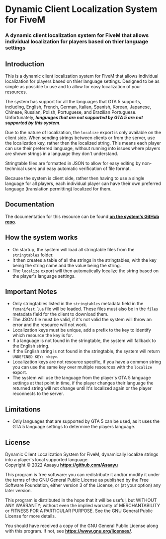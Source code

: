 # Dynamic Client Localization System for FiveM
### A dynamic client localization system for FiveM that allows individual localization for players based on thier language settings

## Introduction
This is a dynamic client localization system for FiveM that allows individual localization for players based on thier language settings.
Designed to be as simple as possible to use and to allow for easy localization of your resources.

The system has support for all the languages that GTA 5 supports, including,
English, French, German, Italian, Spanish, Korean, Japanese, Chinese, Russian, Polish, Portuguese, and Brazilian Portuguese.<br>
Unfortunately, ***languages that are not supported by GTA 5 are not supported by this system***.

Due to the nature of localization, the `localize` export is only available on the client side. When sending strings between clients or from the server, use the localization key, rather then the localized string. This means each player can use their preferred language, without running into issues where players are shown strings in a language they don't understand.

Stringtable files are formatted in JSON to allow for easy editing by non-technical users and easy automatic verification of file format.

Because the system is client side, rather then having to use a single language for all players, each individual player can have their own preferred language (translation permitting) localized for them.

## Documentation
The documentation for this resource can be found [**on the system's GitHub repo**](https://github.com/Asaayu/dynamic-client-localization-system-for-fivem/wiki).


## How the system works
- On startup, the system will load all stringtable files from the `stringtables` folder.
- It then creates a table of all the strings in the stringtables, with the key being the string name and the value being the string.
- The `localize` export will then automatically localize the string based on the player's language settings.


## Important Notes
- Only stringtables listed in the `stringtables` metadata field in the `fxmanifest.lua` file will be loaded. These files must also be in the `files` metadata field for the client to download them.
- The JSON file must be valid, if it's not valid the system will throw an error and the resource will not work.
- Localization keys must be unique, add a prefix to the key to identify which resource the key is for.
- If a language is not found in the stringtable, the system will fallback to the English string.
- If the English string is not found in the stringtable, the system will return `UNDEFINED KEY: <key>`.
- Localization keys are not resource specific, if you have a common string you can use the same key over multiple resources with the `localize` export.
- The system will use the language from the player's GTA 5 language settings at that point in time, if the player changes their language the returned string will not change until it's localized again or the player reconnects to the server.


## Limitations
- Only languages that are supported by GTA 5 can be used, as it uses the GTA 5 language settings to determine the players language.


## License
Dynamic Client Localization System for FiveM, dynamically localize strings into a player's local supported language.<br>
Copyright © 2022  Asaayu **<https://github.com/Asaayu>**

This program is free software: you can redistribute it and/or modify
it under the terms of the GNU General Public License as published by
the Free Software Foundation, either version 3 of the License, or
(at your option) any later version.

This program is distributed in the hope that it will be useful,
but WITHOUT ANY WARRANTY; without even the implied warranty of
MERCHANTABILITY or FITNESS FOR A PARTICULAR PURPOSE.  See the
GNU General Public License for more details.

You should have received a copy of the GNU General Public License
along with this program.  If not, see **<https://www.gnu.org/licenses/>**.
